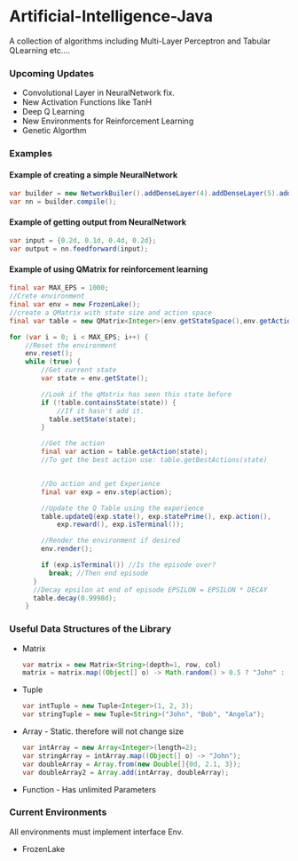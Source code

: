 # Artificial-Intelligence-Java

A collection of algorithms including Multi-Layer Perceptron and Tabular QLearning etc....

### Upcoming Updates

-   Convolutional Layer in NeuralNetwork fix.
-   New Activation Functions like TanH
-   Deep Q Learning
-   New Environments for Reinforcement Learning
-   Genetic Algorthm

### Examples

#### Example of creating a simple NeuralNetwork

```Java
var builder = new NetworkBuiler().addDenseLayer(4).addDenseLayer(5).addDenseLayer(4);
var nn = builder.compile();
```

#### Example of getting output from NeuralNetwork

```Java
var input = {0.2d, 0.1d, 0.4d, 0.2d};
var output = nn.feedforward(input);
```

#### Example of using QMatrix for reinforcement learning

```Java
final var MAX_EPS = 1000;
//Crete environment
final var env = new FrozenLake();
//create a QMatrix with state size and action space
final var table = new QMatrix<Integer>(env.getStateSpace(),env.getActionSpace());

for (var i = 0; i < MAX_EPS; i++) {
    //Reset the environment
    env.reset();
    while (true) {
        //Get current state
        var state = env.getState();

        //Look if the qMatrix has seen this state before
        if (!table.containsState(state)) {
            //If it hasn't add it.
          table.setState(state);
        }

        //Get the action
        final var action = table.getAction(state);
        //To get the best action use: table.getBestActions(state)


        //Do action and get Experience
        final var exp = env.step(action);

        //Update the Q Table using the experience
        table.updateQ(exp.state(), exp.statePrime(), exp.action(),
            exp.reward(), exp.isTerminal());

        //Render the environment if desired
        env.render();

        if (exp.isTerminal()) //Is the episode over?
          break; //Then end episode
      }
      //Decay epsilon at end of episode EPSILON = EPSILON * DECAY
      table.decay(0.9998d);
    }
```

### Useful Data Structures of the Library

-   Matrix

    ```Java
    var matrix = new Matrix<String>(depth=1, row, col)
    matrix = matrix.map((Object[] o) -> Math.random() > 0.5 ? "John" : "Bob");
    ```

-   Tuple

    ```Java
    var intTuple = new Tuple<Integer>(1, 2, 3);
    var stringTuple = new Tuple<String>("John", "Bob", "Angela");
    ```

-   Array - Static. therefore will not change size
    ```Java
    var intArray = new Array<Integer>(length=2);
    var stringArray = intArray.map((Object[] o) -> "John");
    var doubleArray = Array.from(new Double[]{0d, 2.1, 3});
    var doubleArray2 = Array.add(intArray, doubleArray);
    ```
-   Function - Has unlimited Parameters

### Current Environments

All environments must implement interface Env.

-   FrozenLake
